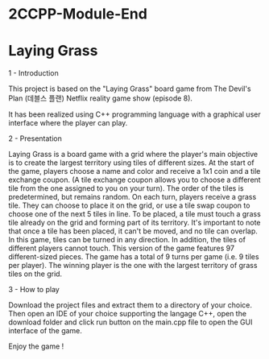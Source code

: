 # 2CCPP-Module-End

# Laying Grass


1 - Introduction

This project is based on the "Laying Grass" board game from The Devil's Plan (데블스 플랜) Netflix reality game show (episode 8).

It has been realized using C++ programming language with a graphical user interface where the player can play.

2 - Presentation

Laying Grass is a board game with a grid where the player's main objective is to create the largest territory using tiles of different sizes.
At the start of the game, players choose a name and color and receive a 1x1 coin and a tile exchange coupon. (A tile exchange coupon allows you to choose a different tile from the one assigned to you on your turn). The order of the tiles is predetermined, but remains random. On each turn, players receive a grass tile. They can choose to place it on the grid, or use a tile swap coupon to choose one of the next 5 tiles in line. To be placed, a tile must touch a grass tile already on the grid and forming part of its territory. It's important to note that once a tile has been placed, it can't be moved, and no tile can overlap. In this game, tiles can be turned in any direction. 
In addition, the tiles of different players cannot touch.
This version of the game features 97 different-sized pieces. The game has a total of 9 turns per game (i.e. 9 tiles per player). The winning player is the one with the largest territory of grass tiles on the grid.


3 - How to play

Download the project files and extract them to a directory of your choice. Then open an IDE of your choice supporting the langage C++, open the download folder and click run button on the main.cpp file to open the GUI interface of the game.

Enjoy the game !
